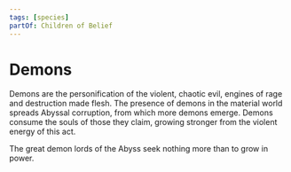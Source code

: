 ```yaml
---
tags: [species]
partOf: Children of Belief
---
```

# Demons

Demons are the personification of the violent, chaotic evil, engines of rage and destruction made flesh. The presence of demons in the material world spreads Abyssal corruption, from which more demons emerge. Demons consume the souls of those they claim, growing stronger from the violent energy of this act. 

The great demon lords of the Abyss seek nothing more than to grow in power. 